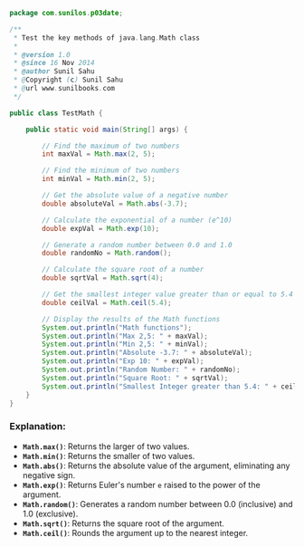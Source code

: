 ```java
package com.sunilos.p03date;

/**
 * Test the key methods of java.lang.Math class
 * 
 * @version 1.0
 * @since 16 Nov 2014
 * @author Sunil Sahu
 * @Copyright (c) Sunil Sahu
 * @url www.sunilbooks.com
 */

public class TestMath {

	public static void main(String[] args) {

		// Find the maximum of two numbers
		int maxVal = Math.max(2, 5);

		// Find the minimum of two numbers
		int minVal = Math.min(2, 5);

		// Get the absolute value of a negative number
		double absoluteVal = Math.abs(-3.7);

		// Calculate the exponential of a number (e^10)
		double expVal = Math.exp(10);

		// Generate a random number between 0.0 and 1.0
		double randomNo = Math.random();

		// Calculate the square root of a number
		double sqrtVal = Math.sqrt(4);

		// Get the smallest integer value greater than or equal to 5.4
		double ceilVal = Math.ceil(5.4);

		// Display the results of the Math functions
		System.out.println("Math functions");
		System.out.println("Max 2,5: " + maxVal);
		System.out.println("Min 2,5: " + minVal);
		System.out.println("Absolute -3.7: " + absoluteVal);
		System.out.println("Exp 10: " + expVal);
		System.out.println("Random Number: " + randomNo);
		System.out.println("Square Root: " + sqrtVal);
		System.out.println("Smallest Integer greater than 5.4: " + ceilVal);
	}
}
```

### Explanation:
- **`Math.max()`**: Returns the larger of two values.
- **`Math.min()`**: Returns the smaller of two values.
- **`Math.abs()`**: Returns the absolute value of the argument, eliminating any negative sign.
- **`Math.exp()`**: Returns Euler's number `e` raised to the power of the argument.
- **`Math.random()`**: Generates a random number between 0.0 (inclusive) and 1.0 (exclusive).
- **`Math.sqrt()`**: Returns the square root of the argument.
- **`Math.ceil()`**: Rounds the argument up to the nearest integer.
